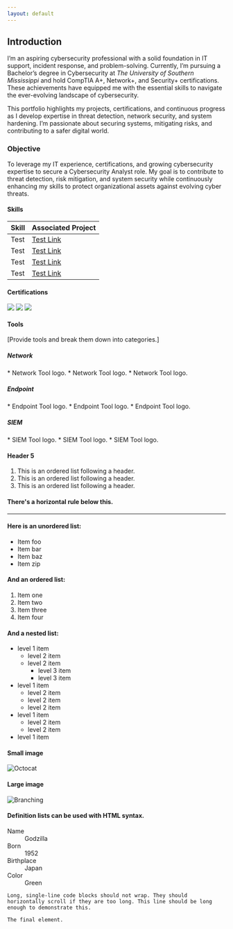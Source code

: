 ```yaml
---
layout: default
---
```


## Introduction

I’m an aspiring cybersecurity professional with a solid foundation in IT support, incident response, and problem-solving. Currently, I’m pursuing a Bachelor’s degree in Cybersecurity at <em>The University of Southern Mississippi</em> and hold CompTIA A+, Network+, and Security+ certifications. These achievements have equipped me with the essential skills to navigate the ever-evolving landscape of cybersecurity.

This portfolio highlights my projects, certifications, and continuous progress as I develop expertise in threat detection, network security, and system hardening. I’m passionate about securing systems, mitigating risks, and contributing to a safer digital world.

### Objective

To leverage my IT experience, certifications, and growing cybersecurity expertise to secure a Cybersecurity Analyst role. My goal is to contribute to threat detection, risk mitigation, and system security while continuously enhancing my skills to protect organizational assets against evolving cyber threats.

#### Skills

| Skill | Associated Project |
|:------------- |:------------------ |
| Test | <a href="https://google.com">Test Link</a> |
| Test | <a href="https://google.com">Test Link</a> |
| Test | <a href="https://google.com">Test Link</a> |
| Test | <a href="https://google.com">Test Link</a> |

#### Certifications

<a href="certifications/CompTIA A+.png"><img src="https://img.shields.io/badge/-CompTIA%20A+-E60000?&style=for-the-badge&logo=comptia&logoColor=white"></a>
<a href="certifications/CompTIA Network+.png"><img src="https://img.shields.io/badge/-CompTIA%20Network+-E60000?&style=for-the-badge&logo=comptia&logoColor=white"></a>
<a href="certifications/CompTIA Security+.png"><img src="https://img.shields.io/badge/-CompTIA%20Security%2B-E60000?&style=for-the-badge&logo=comptia&logoColor=white"></a>

#### Tools

[Provide tools and break them down into categories.]

##### Network
<div>
*   Network Tool logo.
*   Network Tool logo.
*   Network Tool logo.
</div>

##### Endpoint
<div>
*   Endpoint Tool logo.
*   Endpoint Tool logo.
*   Endpoint Tool logo.
</div>

##### SIEM
<div>
*   SIEM Tool logo.
*   SIEM Tool logo.
*   SIEM Tool logo.
</div>

#### Header 5

1.  This is an ordered list following a header.
2.  This is an ordered list following a header.
3.  This is an ordered list following a header.

#### There's a horizontal rule below this.

* * *

#### Here is an unordered list:

*   Item foo
*   Item bar
*   Item baz
*   Item zip

#### And an ordered list:

1.  Item one
1.  Item two
1.  Item three
1.  Item four

#### And a nested list:

- level 1 item
  - level 2 item
  - level 2 item
    - level 3 item
    - level 3 item
- level 1 item
  - level 2 item
  - level 2 item
  - level 2 item
- level 1 item
  - level 2 item
  - level 2 item
- level 1 item

#### Small image

![Octocat](https://github.githubassets.com/images/icons/emoji/octocat.png)

#### Large image

![Branching](https://guides.github.com/activities/hello-world/branching.png)


#### Definition lists can be used with HTML syntax.

<dl>
<dt>Name</dt>
<dd>Godzilla</dd>
<dt>Born</dt>
<dd>1952</dd>
<dt>Birthplace</dt>
<dd>Japan</dd>
<dt>Color</dt>
<dd>Green</dd>
</dl>

```
Long, single-line code blocks should not wrap. They should horizontally scroll if they are too long. This line should be long enough to demonstrate this.
```

```
The final element.
```
